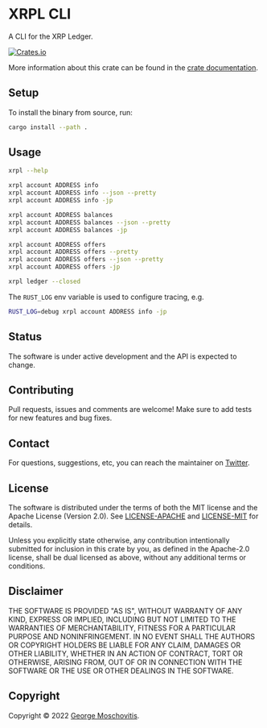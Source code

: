 # XRPL CLI

A CLI for the XRP Ledger.

[![Crates.io](https://img.shields.io/crates/v/xrpl_cli)](https://crates.io/crates/xrpl_cli)

More information about this crate can be found in the [crate documentation][docs].

## Setup

To install the binary from source, run:

```sh
cargo install --path .
```

## Usage

```sh
xrpl --help

xrpl account ADDRESS info
xrpl account ADDRESS info --json --pretty
xrpl account ADDRESS info -jp

xrpl account ADDRESS balances
xrpl account ADDRESS balances --json --pretty
xrpl account ADDRESS balances -jp

xrpl account ADDRESS offers
xrpl account ADDRESS offers --pretty
xrpl account ADDRESS offers --json --pretty
xrpl account ADDRESS offers -jp

xrpl ledger --closed
```

The `RUST_LOG` env variable is used to configure tracing, e.g.

```sh
RUST_LOG=debug xrpl account ADDRESS info -jp
```

## Status

The software is under active development and the API is expected to change.

## Contributing

Pull requests, issues and comments are welcome! Make sure to add tests for new features and bug fixes.

## Contact

For questions, suggestions, etc, you can reach the maintainer on [Twitter](https://twitter.com/gmosx).

## License

The software is distributed under the terms of both the MIT license and the Apache License (Version 2.0). See [LICENSE-APACHE](LICENSE-APACHE) and [LICENSE-MIT](LICENSE-MIT) for details.

Unless you explicitly state otherwise, any contribution intentionally submitted for inclusion in this crate by you, as defined in the Apache-2.0 license, shall be dual licensed as above, without any additional terms or conditions.

## Disclaimer

THE SOFTWARE IS PROVIDED "AS IS", WITHOUT WARRANTY OF
ANY KIND, EXPRESS OR IMPLIED, INCLUDING BUT NOT LIMITED
TO THE WARRANTIES OF MERCHANTABILITY, FITNESS FOR A
PARTICULAR PURPOSE AND NONINFRINGEMENT. IN NO EVENT
SHALL THE AUTHORS OR COPYRIGHT HOLDERS BE LIABLE FOR ANY
CLAIM, DAMAGES OR OTHER LIABILITY, WHETHER IN AN ACTION
OF CONTRACT, TORT OR OTHERWISE, ARISING FROM, OUT OF OR
IN CONNECTION WITH THE SOFTWARE OR THE USE OR OTHER
DEALINGS IN THE SOFTWARE.

## Copyright

Copyright © 2022 [George Moschovitis](https://gmosx.ninja).

[docs]: https://docs.rs/xrpl_cli